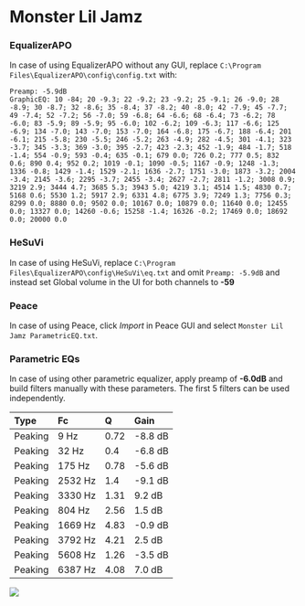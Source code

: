 # Monster Lil Jamz

### EqualizerAPO
In case of using EqualizerAPO without any GUI, replace `C:\Program Files\EqualizerAPO\config\config.txt`
with:
```
Preamp: -5.9dB
GraphicEQ: 10 -84; 20 -9.3; 22 -9.2; 23 -9.2; 25 -9.1; 26 -9.0; 28 -8.9; 30 -8.7; 32 -8.6; 35 -8.4; 37 -8.2; 40 -8.0; 42 -7.9; 45 -7.7; 49 -7.4; 52 -7.2; 56 -7.0; 59 -6.8; 64 -6.6; 68 -6.4; 73 -6.2; 78 -6.0; 83 -5.9; 89 -5.9; 95 -6.0; 102 -6.2; 109 -6.3; 117 -6.6; 125 -6.9; 134 -7.0; 143 -7.0; 153 -7.0; 164 -6.8; 175 -6.7; 188 -6.4; 201 -6.1; 215 -5.8; 230 -5.5; 246 -5.2; 263 -4.9; 282 -4.5; 301 -4.1; 323 -3.7; 345 -3.3; 369 -3.0; 395 -2.7; 423 -2.3; 452 -1.9; 484 -1.7; 518 -1.4; 554 -0.9; 593 -0.4; 635 -0.1; 679 0.0; 726 0.2; 777 0.5; 832 0.6; 890 0.4; 952 0.2; 1019 -0.1; 1090 -0.5; 1167 -0.9; 1248 -1.3; 1336 -0.8; 1429 -1.4; 1529 -2.1; 1636 -2.7; 1751 -3.0; 1873 -3.2; 2004 -3.4; 2145 -3.6; 2295 -3.7; 2455 -3.4; 2627 -2.7; 2811 -1.2; 3008 0.9; 3219 2.9; 3444 4.7; 3685 5.3; 3943 5.0; 4219 3.1; 4514 1.5; 4830 0.7; 5168 0.6; 5530 1.2; 5917 2.9; 6331 4.8; 6775 3.9; 7249 1.3; 7756 0.3; 8299 0.0; 8880 0.0; 9502 0.0; 10167 0.0; 10879 0.0; 11640 0.0; 12455 0.0; 13327 0.0; 14260 -0.6; 15258 -1.4; 16326 -0.2; 17469 0.0; 18692 0.0; 20000 0.0
```

### HeSuVi
In case of using HeSuVi, replace `C:\Program Files\EqualizerAPO\config\HeSuVi\eq.txt` and omit `Preamp:
-5.9dB` and instead set Global volume in the UI for both channels to **-59**

### Peace
In case of using Peace, click *Import* in Peace GUI and select `Monster Lil Jamz ParametricEQ.txt`.

### Parametric EQs
In case of using other parametric equalizer, apply preamp of **-6.0dB** and build filters manually with
these parameters. The first 5 filters can be used independently.

| Type    | Fc      |    Q | Gain    |
|:--------|:--------|:-----|:--------|
| Peaking | 9 Hz    | 0.72 | -8.8 dB |
| Peaking | 32 Hz   | 0.4  | -6.8 dB |
| Peaking | 175 Hz  | 0.78 | -5.6 dB |
| Peaking | 2532 Hz | 1.4  | -9.1 dB |
| Peaking | 3330 Hz | 1.31 | 9.2 dB  |
| Peaking | 804 Hz  | 2.56 | 1.5 dB  |
| Peaking | 1669 Hz | 4.83 | -0.9 dB |
| Peaking | 3792 Hz | 4.21 | 2.5 dB  |
| Peaking | 5608 Hz | 1.26 | -3.5 dB |
| Peaking | 6387 Hz | 4.08 | 7.0 dB  |

![](https://raw.githubusercontent.com/jaakkopasanen/AutoEq/master/results/headphonecom/sbaf-serious/Monster%20Lil%20Jamz/Monster%20Lil%20Jamz.png)